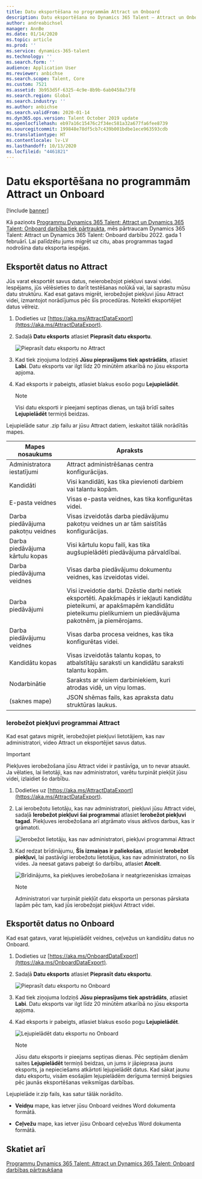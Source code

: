 ```yaml
---
title: Datu eksportēšana no programmām Attract un Onboard
description: Datu eksportēšana no Dynamics 365 Talent — Attract un Onboard.
author: andreabichsel
manager: AnnBe
ms.date: 01/14/2020
ms.topic: article
ms.prod: ''
ms.service: dynamics-365-talent
ms.technology: ''
ms.search.form: ''
audience: Application User
ms.reviewer: anbichse
ms.search.scope: Talent, Core
ms.custom: 7521
ms.assetid: 3b953d5f-6325-4c9e-8b9b-6ab0458a73f8
ms.search.region: Global
ms.search.industry: ''
ms.author: anbichse
ms.search.validFrom: 2020-01-14
ms.dyn365.ops.version: Talent October 2019 update
ms.openlocfilehash: eb97a16c15476c2f34ec581a32a677fa6fee8739
ms.sourcegitcommit: 199848e78df5cb7c439b001bdbe1ece963593cdb
ms.translationtype: HT
ms.contentlocale: lv-LV
ms.lasthandoff: 10/13/2020
ms.locfileid: "4461821"
---
```

# <a name="export-data-from-attract-and-onboard"></a>Datu eksportēšana no programmām Attract un Onboard

[!include [banner](includes/banner.md)]

Kā paziņots [Programmu Dynamics 365 Talent: Attract un Dynamics 365 Talent: Onboard darbība tiek pārtraukta](https://community.dynamics.com/365/talent/b/dynamics365fortalent/posts/retiring-dynamics-365-talent-attract-and-onboard-apps), mēs pārtraucam Dynamics 365 Talent: Attract un Dynamics 365 Talent: Onboard darbību 2022. gada 1 februārī. Lai palīdzētu jums migrēt uz citu, abas programmas tagad nodrošina datu eksporta iespējas.

## <a name="export-data-from-attract"></a>Eksportēt datus no Attract

Jūs varat eksportēt savus datus, neierobežojot piekļuvi savai videi. Iespējams, jūs vēlēsieties to darīt testēšanas nolūkā vai, lai saprastu mūsu datu struktūru. Kad esat gatavs migrēt, ierobežojiet piekļuvi jūsu Attract videi, izmantojot norādījumus pēc šīs procedūras. Noteikti eksportējiet datus vēlreiz. 

1. Dodieties uz [https://aka.ms/AttractDataExport](https://aka.ms/AttractDataExport).

2. Sadaļā **Datu eksports** atlasiet **Pieprasīt datu eksportu**.

   ![[Pieprasīt datu eksportu no Attract](./media/attract-onboard-export-data-attract-request.png)](./media/attract-onboard-export-data-attract-request.png)

3. Kad tiek ziņojuma lodziņš **Jūsu pieprasījums tiek apstrādāts**, atlasiet **Labi**. Datu eksports var ilgt līdz 20 minūtēm atkarībā no jūsu eksporta apjoma.

4. Kad eksports ir pabeigts, atlasiet blakus esošo pogu **Lejupielādēt**. 

   >[!NOTE]
   >Visi datu eksporti ir pieejami septiņas dienas, un tajā brīdī saites **Lejupielādēt** termiņš beidzas.</br>
   
Lejupielāde satur .zip failu ar jūsu Attract datiem, ieskaitot tālāk norādītās mapes.

| Mapes nosaukums | Apraksts |
| --- | --- |
| Administratora iestatījumi | Attract administrēšanas centra konfigurācijas. |
| Kandidāti | Visi kandidāti, kas tika pievienoti darbiem vai talantu kopām. |
| E-pasta veidnes | Visas e-pasta veidnes, kas tika konfigurētas videi. |
| Darba piedāvājuma pakotņu veidnes | Visas izveidotās darba piedāvājumu pakotņu veidnes un ar tām saistītās konfigurācijas. |
| Darba piedāvājuma kārtulu kopas |  Visi kārtulu kopu faili, kas tika augšupielādēti piedāvājuma pārvaldībai. |
| Darba piedāvājuma veidnes | Visas darba piedāvājumu dokumentu veidnes, kas izveidotas videi. |
| Darba piedāvājumi | Visi izveidotie darbi. Dzēstie darbi netiek eksportēti. Apakšmapēs ir iekļauti kandidātu pieteikumi, ar apakšmapēm kandidātu pieteikumu pielikumiem un piedāvājuma pakotnēm, ja piemērojams. |
| Darba piedāvājumu veidnes | Visas darba procesa veidnes, kas tika konfigurētas videi. |
| Kandidātu kopas | Visas izveidotās talantu kopas, to atbalstītāju saraksti un kandidātu saraksti talantu kopām. |
| Nodarbinātie | Saraksts ar visiem darbiniekiem, kuri atrodas vidē, un viņu lomas. |
| (saknes mape) | JSON shēmas fails, kas apraksta datu struktūras laukus. |

### <a name="restrict-access-to-attract"></a>Ierobežot piekļuvi programmai Attract

Kad esat gatavs migrēt, ierobežojiet piekļuvi lietotājiem, kas nav administratori, video Attract un eksportējiet savus datus.

>[!IMPORTANT]
>Piekļuves ierobežošana jūsu Attract videi ir pastāvīga, un to nevar atsaukt. Ja vēlaties, lai lietotāji, kas nav administratori, varētu turpināt piekļūt jūsu videi, izlaidiet šo darbību.

1. Dodieties uz [https://aka.ms/AttractDataExport](https://aka.ms/AttractDataExport).

2. Lai ierobežotu lietotāju, kas nav administratori, piekļuvi jūsu Attract videi, sadaļā **Ierobežot piekļuvi šai programmai** atlasiet **Ierobežot piekļuvi tagad**. Piekļuves ierobežošana arī atgrāmato visus aktīvos darbus, kas ir grāmatoti.

   ![[Ierobežot lietotāju, kas nav administratori, piekļuvi programmai Attract](./media/attract-onboard-export-data-attract-restrict-access.png)](./media/attract-onboard-export-data-attract-restrict-access.png)

3. Kad redzat brīdinājumu, **Šīs izmaiņas ir paliekošas**, atlasiet **Ierobežot piekļuvi**, lai pastāvīgi ierobežotu lietotājus, kas nav administratori, no šīs vides. Ja neesat gatavs pabeigt šo darbību, atlasiet **Atcelt**.

   ![[Brīdinājums, ka piekļuves ierobežošana ir neatgriezeniskas izmaiņas](./media/attract-onboard-export-data-attract-warning.png)](./media/attract-onboard-export-data-attract-warning.png)

   >[!NOTE]
   >Administratori var turpināt piekļūt datu eksporta un personas pārskata lapām pēc tam, kad jūs ierobežojat piekļuvi Attract videi.

## <a name="export-data-from-onboard"></a>Eksportēt datus no Onboard

Kad esat gatavs, varat lejupielādēt veidnes, ceļvežus un kandidātu datus no Onboard.

1. Dodieties uz [https://aka.ms/OnboardDataExport](https://aka.ms/OnboardDataExport).

2. Sadaļā **Datu eksports** atlasiet **Pieprasīt datu eksportu**. 

   ![[Pieprasīt datu eksportu no Onboard](./media/attract-onboard-export-data-onboard-request.png)](./media/attract-onboard-export-data-onboard-request.png)

3. Kad tiek ziņojuma lodziņš **Jūsu pieprasījums tiek apstrādāts**, atlasiet **Labi**. Datu eksports var ilgt līdz 20 minūtēm atkarībā no jūsu eksporta apjoma.

4. Kad eksports ir pabeigts, atlasiet blakus esošo pogu **Lejupielādēt**. 

   ![[Lejupielādēt datu eksportu no Onboard](./media/attract-onboard-export-data-onboard-download.png)](./media/attract-onboard-export-data-onboard-download.png)

   >[!NOTE]
   >Jūsu datu eksports ir pieejams septiņas dienas. Pēc septiņām dienām saites **Lejupielādēt** termiņš beidzas, un jums ir jāpieprasa jauns eksports, ja nepieciešams atkārtoti lejupielādēt datus. Kad sākat jaunu datu eksportu, visām esošajām lejupielādēm derīguma termiņš beigsies pēc jaunās eksportēšanas veiksmīgas darbības.

Lejupielāde ir.zip fails, kas satur tālāk norādīto.

- **Veidņu** mape, kas ietver jūsu Onboard veidnes Word dokumenta formātā.

- **Ceļvežu** mape, kas ietver jūsu Onboard ceļvežus Word dokumenta formātā.

## <a name="see-also"></a>Skatiet arī

[Programmu Dynamics 365 Talent: Attract un Dynamics 365 Talent: Onboard darbības pārtraukšana](https://community.dynamics.com/365/talent/b/dynamics365fortalent/posts/retiring-dynamics-365-talent-attract-and-onboard-apps)